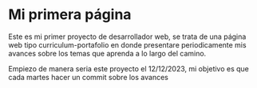 # Mi primera página

Este es mi primer proyecto de desarrollador web, se trata de una página web tipo curriculum-portafolio en donde presentare periodicamente mis avances sobre los temas que aprenda a lo largo del camino.

Empiezo de manera seria este proyecto el 12/12/2023, mi objetivo es que cada martes hacer un commit sobre los avances
